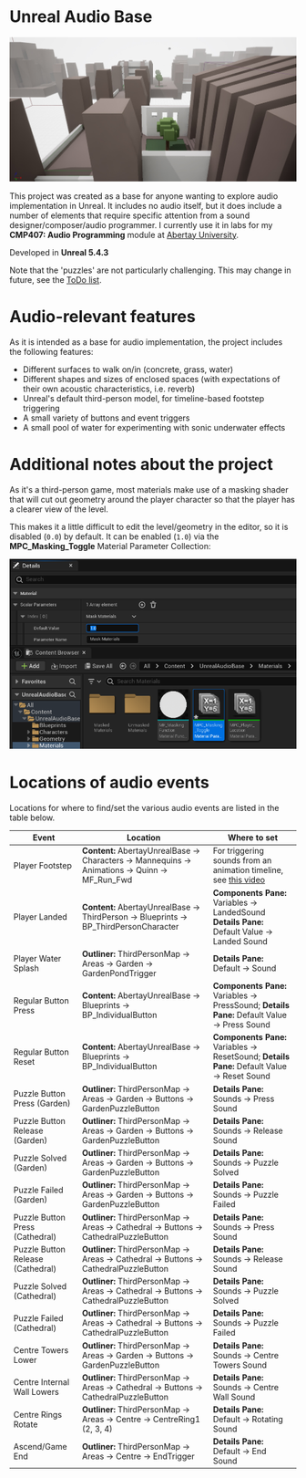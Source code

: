 ﻿# Unreal Audio Base
![Editor screenshot of the project](https://raw.githubusercontent.com/NiallMoody/UnrealAudioBase/main/Docs/Screenshot.jpg)

This project was created as a base for anyone wanting to explore audio implementation in Unreal. It includes no audio itself, but it does include a number of elements that require specific attention from a sound designer/composer/audio programmer. I currently use it in labs for my **CMP407: Audio Programming** module at [Abertay University](https://www.abertay.ac.uk/).

Developed in **Unreal 5.4.3**

Note that the 'puzzles' are not particularly challenging. This may change in future, see the [ToDo list](https://github.com/NiallMoody/UnrealAudioBase/blob/main/ToDo.md).

# Audio-relevant features

As it is intended as a base for audio implementation, the project includes the following features:

- Different surfaces to walk on/in (concrete, grass, water)
- Different shapes and sizes of enclosed spaces (with expectations of their own acoustic characteristics, i.e. reverb)
- Unreal's default third-person model, for timeline-based footstep triggering
- A small variety of buttons and event triggers
- A small pool of water for experimenting with sonic underwater effects

# Additional notes about the project
As it's a third-person game, most materials make use of a masking shader that will cut out geometry around the player character so that the player has a clearer view of the level.

This makes it a little difficult to edit the level/geometry in the editor, so it is disabled (`0.0`) by default. It can be enabled (`1.0`) via the **MPC_Masking_Toggle** Material Parameter Collection:

![Screenshot of the location of MPC_Masking_Toggle](https://raw.githubusercontent.com/NiallMoody/UnrealAudioBase/main/Docs/MaskingToggleLocation.png)

# Locations of audio events

Locations for where to find/set the various audio events are listed in the table below.

|Event|Location|Where to set|
|-----|--------|------------|
|Player Footstep|**Content:** AbertayUnrealBase → Characters → Mannequins → Animations → Quinn → MF_Run_Fwd|For triggering sounds from an animation timeline, see [this video](https://www.youtube.com/watch?v=2Su20IGg0tw)|
|Player Landed|**Content:** AbertayUnrealBase → ThirdPerson → Blueprints → BP_ThirdPersonCharacter|**Components Pane:** Variables → LandedSound<br/>**Details Pane:** Default Value → Landed Sound|
|Player Water Splash|**Outliner:** ThirdPersonMap → Areas → Garden → GardenPondTrigger|**Details Pane:** Default → Sound|
|Regular Button Press|**Content:** AbertayUnrealBase → Blueprints → BP_IndividualButton|**Components Pane:** Variables → PressSound; **Details Pane:** Default Value → Press Sound|
|Regular Button Reset|**Content:** AbertayUnrealBase → Blueprints → BP_IndividualButton|**Components Pane:** Variables → ResetSound; **Details Pane:** Default Value → Reset Sound|
|Puzzle Button Press (Garden)|**Outliner:** ThirdPersonMap → Areas → Garden → Buttons → GardenPuzzleButton|**Details Pane:** Sounds → Press Sound|
|Puzzle Button Release (Garden)|**Outliner:** ThirdPersonMap → Areas → Garden → Buttons → GardenPuzzleButton|**Details Pane:** Sounds → Release Sound|
|Puzzle Solved (Garden)|**Outliner:** ThirdPersonMap → Areas → Garden → Buttons → GardenPuzzleButton|**Details Pane:** Sounds → Puzzle Solved|
|Puzzle Failed (Garden)|**Outliner:** ThirdPersonMap → Areas → Garden → Buttons → GardenPuzzleButton|**Details Pane:** Sounds → Puzzle Failed|
|Puzzle Button Press (Cathedral)|**Outliner:** ThirdPersonMap → Areas → Cathedral → Buttons → CathedralPuzzleButton|**Details Pane:** Sounds → Press Sound|
|Puzzle Button Release (Cathedral)|**Outliner:** ThirdPersonMap → Areas → Cathedral → Buttons → CathedralPuzzleButton|**Details Pane:** Sounds → Release Sound|
|Puzzle Solved (Cathedral)|**Outliner:** ThirdPersonMap → Areas → Cathedral → Buttons → CathedralPuzzleButton|**Details Pane:** Sounds → Puzzle Solved|
|Puzzle Failed (Cathedral)|**Outliner:** ThirdPersonMap → Areas → Cathedral → Buttons → CathedralPuzzleButton|**Details Pane:** Sounds → Puzzle Failed|
|Centre Towers Lower|**Outliner:** ThirdPersonMap → Areas → Garden → Buttons → GardenPuzzleButton|**Details Pane:** Sounds → Centre Towers Sound|
|Centre Internal Wall Lowers|**Outliner:** ThirdPersonMap → Areas → Cathedral → Buttons → CathedralPuzzleButton|**Details Pane:** Sounds → Centre Wall Sound|
|Centre Rings Rotate|**Outliner:** ThirdPersonMap → Areas → Centre → CentreRing1 (2, 3, 4)|**Details Pane:** Default → Rotating Sound|
|Ascend/Game End|**Outliner:** ThirdPersonMap → Areas → Centre → EndTrigger|**Details Pane:** Default → End Sound|

